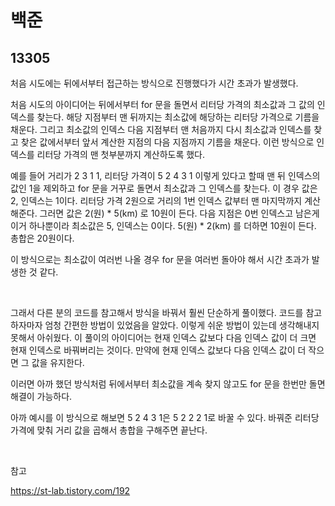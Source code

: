 # 백준

## 13305

처음 시도에는 뒤에서부터 접근하는 방식으로 진행했다가 시간 초과가 발생했다.

처음 시도의 아이디어는 뒤에서부터 for 문을 돌면서 리터당 가격의 최소값과 그 값의 인덱스를 찾는다. 해당 지점부터 맨 뒤까지는 최소값에 해당하는 리터당 가격으로 기름을 채운다. 그리고 최소값의 인덱스 다음 지점부터 맨 처음까지 다시 최소값과 인덱스를 찾고 찾은 값에서부터 앞서 계산한 지점의 다음 지점까지 기름을 채운다. 이런 방식으로 인덱스를 리터당 가격의 맨 첫부분까지 계산하도록 했다.

예를 들어 거리가 2 3 1 1, 리터당 가격이 5 2 4 3 1 이렇게 있다고 할때 맨 뒤 인덱스의 값인 1을 제외하고 for 문을 거꾸로 돌면서 최소값과 그 인덱스를 찾는다. 이 경우 값은 2, 인덱스는 1이다. 리터당 가격 2원으로 거리의 1번 인덱스 값부터 맨 마지막까지 계산해준다. 그러면 값은 2(원) * 5(km) 로 10원이 든다. 다음 지점은 0번 인덱스고 남은게 이거 하나뿐이라 최소값은 5, 인덱스는 0이다. 5(원) * 2(km) 를 더하면 10원이 든다. 총합은 20원이다.

이 방식으로는 최소값이 여러번 나올 경우 for 문을 여러번 돌아야 해서 시간 초과가 발생한 것 같다.

<br>

그래서 다른 분의 코드를 참고해서 방식을 바꿔서 훨씬 단순하게 풀이했다. 코드를 참고하자마자 엄청 간편한 방법이 있었음을 알았다. 이렇게 쉬운 방법이 있는데 생각해내지 못해서 아쉬웠다. 이 풀이의 아이디어는 현재 인덱스 값보다 다음 인덱스 값이 더 크면 현재 인덱스로 바꿔버리는 것이다. 만약에 현재 인덱스 값보다 다음 인덱스 값이 더 작으면 그 값을 유지한다.

이러면 아까 했던 방식처럼 뒤에서부터 최소값을 계속 찾지 않고도 for 문을 한번만 돌면 해결이 가능하다.

아까 예시를 이 방식으로 해보면 5 2 4 3 1은 5 2 2 2 1로 바꿀 수 있다. 바꿔준 리터당 가격에 맞춰 거리 값을 곱해서 총합을 구해주면 끝난다.

<br>

참고

https://st-lab.tistory.com/192